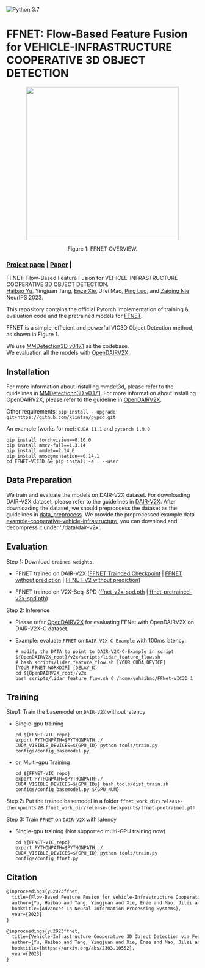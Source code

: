 ![Python 3.7](https://img.shields.io/badge/python-3.7-green.svg)

# FFNET: Flow-Based Feature Fusion for VEHICLE-INFRASTRUCTURE COOPERATIVE 3D OBJECT DETECTION

<!-- ![image](resources/image.png) -->
<div align="center">
  <img src="./resources/FFNET-OVERVIEW.png" height="400">
</div>
<p align="center">
  Figure 1: FFNET OVERVIEW.
</p>

### [Project page](https://github.com/haibao-yu/FFNet-VIC3D) | [Paper](https://arxiv.org/abs/2311.01682) |

FFNET: Flow-Based Feature Fusion for VEHICLE-INFRASTRUCTURE COOPERATIVE 3D OBJECT DETECTION.<br>
[Haibao Yu](https://scholar.google.com/citations?user=JW4F5HoAAAAJ), Yingjuan Tang, [Enze Xie](https://xieenze.github.io/), Jilei Mao, [Ping Luo](http://luoping.me/), and [Zaiqing Nie](https://air.tsinghua.edu.cn/en/info/1046/1192.htm) <br>
NeurIPS 2023.

This repository contains the official Pytorch implementation of training & evaluation code and the pretrained models for [FFNET](https://openreview.net/forum?id=ZLfD0cowleE).

FFNET is a simple, efficient and powerful VIC3D Object Detection method, as shown in Figure 1.

We use [MMDetection3D v0.17.1](https://github.com/open-mmlab/mmdetection3d/tree/v0.17.1) as the codebase. <br>
We evaluation all the models with [OpenDAIRV2X](https://github.com/AIR-THU/DAIR-V2X).


## Installation
For more information about installing mmdet3d, please refer to the guidelines in [MMDetectionn3D v0.17.1](https://github.com/open-mmlab/mmdetection3d/tree/v0.17.1).
For more information about installing OpenDAIRV2X, please refer to the guideline in [OpenDAIRV2X](https://github.com/AIR-THU/DAIR-V2X).


Other requirements:
```pip install --upgrade git+https://github.com/klintan/pypcd.git```

An example (works for me): ```CUDA 11.1``` and  ```pytorch 1.9.0``` 

```
pip install torchvision==0.10.0
pip install mmcv-full==1.3.14
pip install mmdet==2.14.0
pip install mmsegmentation==0.14.1
cd FFNET-VIC3D && pip install -e . --user
```

## Data Preparation
We train and evaluate the models on DAIR-V2X dataset. For downloading DAIR-V2X dataset, please refer to the guidelines in [DAIR-V2X](https://thudair.baai.ac.cn/cooptest).
After downloading the dataset, we should preprcocess the dataset as the guidelines in [data_preprocess](data/dair-v2x/README.md).
We provide the preprocessed example data [example-cooperative-vehicle-infrastructure](https://drive.google.com/file/d/1y8bGwI63TEBkDEh2JU_gdV7uidthSnoe/view?usp=sharing), you can download and decompress it under './data/dair-v2x'.


## Evaluation

Step 1: Download `trained weights`. 
- FFNET trained on DAIR-V2X
([FFNET Trainded Checkpoint](https://drive.google.com/file/d/1eX2wZ7vSxq8y9lAyjHyrmBQ30qNHcFC6/view?usp=sharing) | [FFNET without prediction](https://drive.google.com/file/d/14ujtkGVMGGdvHnmEAUDArny6HKbYM_ye/view?usp=sharing) 
| [FFNET-V2 without prediction](https://drive.google.com/file/d/1_-C4MfUeC-6MXPDZlx6LTM48Tl8gdZpR/view?usp=sharing))

- FFNET trained on V2X-Seq-SPD
([ffnet-v2x-spd.pth](https://drive.google.com/file/d/1k-WIcGvGY4YF02ITMTTIDdPblA2cjaji/view?usp=sharing) | [ffnet-pretrained-v2x-spd.pth](https://drive.google.com/file/d/1LZACi8OLEVvFqz7bjsTwo0-Y_Imbp4sK/view?usp=sharing))

Step 2: Inference
- Please refer [OpenDAIRV2X](https://github.com/AIR-THU/DAIR-V2X/tree/main/configs/vic3d/middle-fusion-pointcloud/ffnet) for evaluating FFNet with OpenDAIRV2X on DAIR-V2X-C dataset.

- Example: evaluate ```FFNET``` on ```DAIR-V2X-C-Example``` with 100ms latency:

  ```
  # modify the DATA to point to DAIR-V2X-C-Example in script ${OpenDAIRV2X_root}/v2x/scripts/lidar_feature_flow.sh
  # bash scripts/lidar_feature_flow.sh [YOUR_CUDA_DEVICE] [YOUR_FFNET_WORKDIR] [DELAY_K] 
  cd ${OpenDAIRV2X_root}/v2x
  bash scripts/lidar_feature_flow.sh 0 /home/yuhaibao/FFNet-VIC3D 1
  ```

## Training

Step1: Train the basemodel on ```DAIR-V2X``` without latency
- Single-gpu training
  ```
  cd ${FFNET-VIC_repo}
  export PYTHONPATH=$PYTHONPATH:./
  CUDA_VISIBLE_DEVICES=${GPU_ID} python tools/train.py configs/config_basemodel.py
  ```
- or, Multi-gpu Training
  ```
  cd ${FFNET-VIC_repo}
  export PYTHONPATH=$PYTHONPATH:./
  CUDA_VISIBLE_DEVICES=${GPU_IDs} bash tools/dist_train.sh configs/config_basemodel.py ${GPU_NUM}
  ```

Step 2: Put the trained basemodel in a folder ```ffnet_work_dir/release-checkpoints``` as ```ffnet_work_dir/release-checkpoints/ffnet-pretrained.pth```.

Step 3: Train ```FFNET``` on ```DAIR-V2X``` with latency
- Single-gpu training (Not supported multi-GPU training now)
  ```
  cd ${FFNET-VIC_repo}
  export PYTHONPATH=$PYTHONPATH:./
  CUDA_VISIBLE_DEVICES=${GPU_ID} python tools/train.py configs/config_ffnet.py
  ```

## Citation
```latex
@inproceedings{yu2023ffnet,
  title={Flow-Based Feature Fusion for Vehicle-Infrastructure Cooperative 3D Object Detection},
  author={Yu, Haibao and Tang, Yingjuan and Xie, Enze and Mao, Jilei and Luo, Ping and Nie, Zaiqing},
  booktitle={Advances in Neural Information Processing Systems},
  year={2023}
}
```

```latex
@inproceedings{yu2023ffnet,
  title={Vehicle-Infrastructure Cooperative 3D Object Detection via Feature Flow Prediction},
  author={Yu, Haibao and Tang, Yingjuan and Xie, Enze and Mao, Jilei and Yuan, Jirui and Luo, Ping and Nie, Zaiqing},
  booktitle={https://arxiv.org/abs/2303.10552},
  year={2023}
}
```
